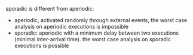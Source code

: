 sporadic is different from aperiodic:
- aperiodic, activated randomly through external events, the worst case analysis on aperiodic executions is impossible
- sporadic: aperiodic with a minimum delay between two executions (minimal inter-arrival time). the worst case analysis on sporadic executions is possible